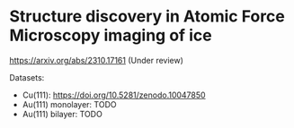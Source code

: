 # Structure discovery in Atomic Force Microscopy imaging of ice

https://arxiv.org/abs/2310.17161 (Under review)

Datasets:
- Cu(111): https://doi.org/10.5281/zenodo.10047850
- Au(111) monolayer: TODO
- Au(111) bilayer: TODO
